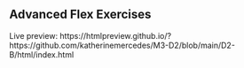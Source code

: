 <h2>Advanced Flex Exercises</h2>
<p>Live preview: https://htmlpreview.github.io/?https://github.com/katherinemercedes/M3-D2/blob/main/D2-B/html/index.html</p>
